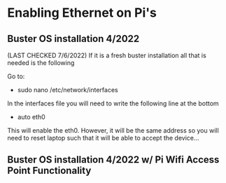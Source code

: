 # Enabling Ethernet on Pi's

## Buster OS installation 4/2022
(LAST CHECKED 7/6/2022)
If it is a fresh buster installation all that is needed is the following

Go to:
* sudo nano /etc/network/interfaces

In the interfaces file you will need to write the following line at the bottom 
* auto eth0

This will enable the eth0. However, it will be the same address so you will need to reset laptop such that it will be able to accept the device...

## Buster OS installation 4/2022 w/ Pi Wifi Access Point Functionality
